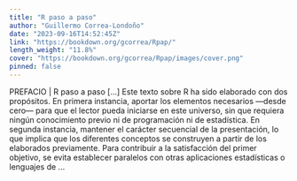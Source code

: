 ```yaml
---
title: "R paso a paso"
author: "Guillermo Correa-Londoño"
date: "2023-09-16T14:52:45Z"
link: "https://bookdown.org/gcorrea/Rpap/"
length_weight: "11.8%"
cover: "https://bookdown.org/gcorrea/Rpap/images/cover.png"
pinned: false
---
```


PREFACIO | R paso a paso [...] Este texto sobre R ha sido elaborado con dos propósitos. En primera instancia, aportar los elementos necesarios —desde cero— para que el lector pueda iniciarse en este universo, sin que requiera ningún conocimiento previo ni de programación ni de estadística. En segunda instancia, mantener el carácter secuencial de la presentación, lo que implica que los diferentes conceptos se construyen a partir de los elaborados previamente. Para contribuir a la satisfacción del primer objetivo, se evita establecer paralelos con otras aplicaciones estadísticas o lenguajes de ...
